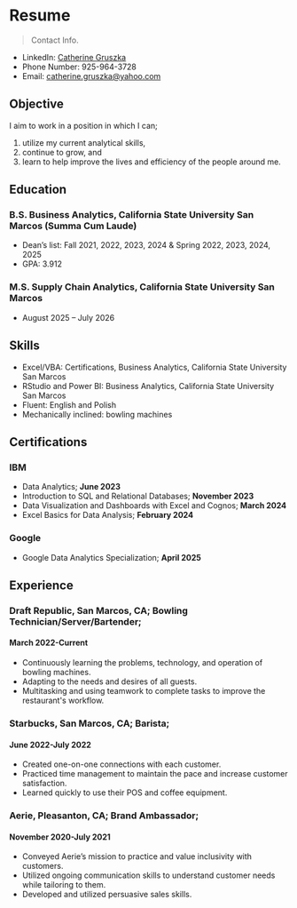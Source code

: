 # Resume
> Contact Info.

- LinkedIn: [Catherine Gruszka](https://www.linkedin.com/in/catherine-gruszka-479290220/)
- Phone Number: 925-964-3728
- Email: catherine.gruszka@yahoo.com

  
## Objective
I aim to work in a position in which I can;
1. utilize my current analytical skills,
2. continue to grow, and
3. learn to help improve the lives and efficiency of the people around me.

## Education

### B.S. Business Analytics, California State University San Marcos (Summa Cum Laude)
- Dean’s list: Fall 2021, 2022, 2023, 2024 & Spring 2022, 2023, 2024, 2025
-	GPA: 3.912
### M.S. Supply Chain Analytics, California State University San Marcos 
- August 2025 – July 2026

## Skills
- Excel/VBA: Certifications, Business Analytics, California State University San Marcos
- RStudio and Power BI: Business Analytics, California State University San Marcos
- Fluent: English and Polish
- Mechanically inclined: bowling machines					
					
## Certifications
### IBM 
- Data Analytics; **June 2023**
- Introduction to SQL and Relational Databases; **November 2023**
- Data Visualization and Dashboards with Excel and Cognos; **March 2024**
- Excel Basics for Data Analysis; **February 2024**
### Google
- Google Data Analytics Specialization; **April 2025**

## Experience

### Draft Republic, San Marcos, CA; Bowling Technician/Server/Bartender; 
#### March 2022-Current
- Continuously learning the problems, technology, and operation of bowling machines.
- Adapting to the needs and desires of all guests.
-	Multitasking and using teamwork to complete tasks to improve the restaurant's workflow.

### Starbucks, San Marcos, CA; Barista; 
#### June 2022-July 2022
-	Created one-on-one connections with each customer.
-	Practiced time management to maintain the pace and increase customer satisfaction. 
-	Learned quickly to use their POS and coffee equipment.
  
### Aerie, Pleasanton, CA; Brand Ambassador; 
#### November 2020-July 2021
-	Conveyed Aerie’s mission to practice and value inclusivity with customers. 
-	Utilized ongoing communication skills to understand customer needs while tailoring to them.
-	Developed and utilized persuasive sales skills.
